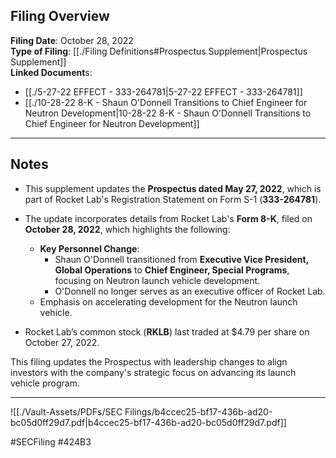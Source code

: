 ## Filing Overview

**Filing Date**: October 28, 2022  
**Type of Filing**: [[./Filing Definitions#Prospectus Supplement|Prospectus Supplement]]  
**Linked Document**s: 
- [[./5-27-22 EFFECT - 333-264781|5-27-22 EFFECT - 333-264781]]
- [[./10-28-22 8-K - Shaun O'Donnell Transitions to Chief Engineer for Neutron Development|10-28-22 8-K - Shaun O'Donnell Transitions to Chief Engineer for Neutron Development]]

---
## Notes

- This supplement updates the **Prospectus dated May 27, 2022**, which is part of Rocket Lab's Registration Statement on Form S-1 (**333-264781**).  
- The update incorporates details from Rocket Lab's **Form 8-K**, filed on **October 28, 2022**, which highlights the following:  
  - **Key Personnel Change**:
    - Shaun O'Donnell transitioned from **Executive Vice President, Global Operations** to **Chief Engineer, Special Programs**, focusing on Neutron launch vehicle development.
    - O'Donnell no longer serves as an executive officer of Rocket Lab.  
  - Emphasis on accelerating development for the Neutron launch vehicle.  

- Rocket Lab’s common stock (**RKLB**) last traded at $4.79 per share on October 27, 2022.

This filing updates the Prospectus with leadership changes to align investors with the company's strategic focus on advancing its launch vehicle program.

---

![[./Vault-Assets/PDFs/SEC Filings/b4ccec25-bf17-436b-ad20-bc05d0ff29d7.pdf|b4ccec25-bf17-436b-ad20-bc05d0ff29d7.pdf]]

#SECFiling #424B3